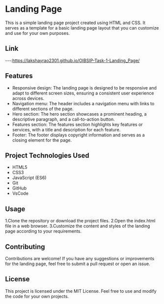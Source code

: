 
#  Landing Page
This is a simple landing page project created using HTML and CSS. It serves as a template for a basic landing page layout that you can customize and use for your own purposes.

## Link
---:https://lakshayrao2301.github.io/OIBSIP-Task-1-Landing_Page/

## Features
* Responsive design: The landing page is designed to be responsive and adapt to different screen sizes, ensuring a consistent user experience across devices.
* Navigation menu: The header includes a navigation menu with links to different sections of the page.
* Hero section: The hero section showcases a prominent heading, a descriptive paragraph, and a call-to-action button.
* Features section: The features section highlights key features or services, with a title and description for each feature.
* Footer: The footer displays copyright information and serves as a closing element for the page.
  
## Project Technologies Used
* HTML5
* CSS3
* JavaScript (ES6)
* Git
* GitHub
* VsCode

## Usage
1.Clone the repository or download the project files.
2.Open the index.html file in a web browser.
3.Customize the content and styles of the landing page according to your requirements.
## Contributing
Contributions are welcome! If you have any suggestions or improvements for the landing page, feel free to submit a pull request or open an issue.

 ## License
This project is licensed under the MIT License. Feel free to use and modify the code for your own projects.

